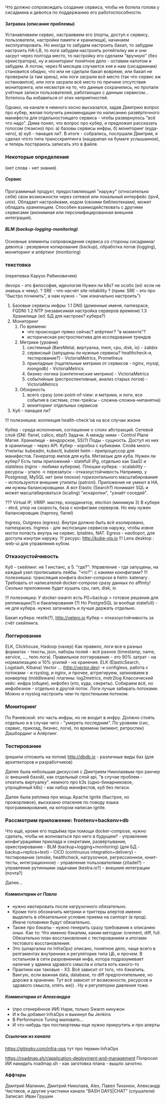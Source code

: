 Что должно сопровождать создание сервиса, чтобы не болела голова у сисадмина и девопса по поддержанию его работоспособности.
#### Затравка (описание проблемы)

Устанавливаем сервис, настраиваем его (порты, доступ к сервису, пользователи, настройки памяти и хранилища), начинаем эксплуатировать. Но иногда то забудем настроить бакап, то забудем настроить HA-LB, то логи забудем настроить ротейтилку им и они засрут через полгода место, то настройку его сделаем "вручную" (без оркистратора), ну и мониторинг понятное дело - оставим напотом и забудем.
А потом, через N месяцев случается хня и нам (сисадминам) становится обидно, что или не сделали бакап вовремя, или бакап не проверили (а там хрень), или логи засрали всё место (так что сервис аж остановился), или логи засрали всё место по причине отсутствия мониторинга, или несмотря на то, что данные сохранились, но пропали учётные записи пользователей, работающих с данным сервисом...
Хотелось бы избавиться от этих неприятностей.

Однако, на канале я немного косно высказался, задав Дмитрию вопрос про кубер, желая получить рекомендации по написанию развёрточного манифеста для отдельностоящего сервиса - чтобы развернулось "всё что надо". Дима понял, что вопрос про кубер, и предложил рассказать голосом (тезисно) про: а) базовы сервисы инфры, б) мониторинг (куда-чего), в) куб - панацея ли?. В итоге - собрались, послушали Дмитрия, я сделал чтото типа трансскриптинга (нацарапал на бумаге услышанное), и теперь постараюсь записать это в файле.
### Некоторые определения
(нет слова - нет знания)
##### Сервис
Программный продукт, предоставляющий "наружу" (относительно себя) свои возможности через сетевой или локальный интерфейс (ipv4, unix).
Обладает настройками, кодом (своими библиотеками), может обладать хранилищем.
Способен взаимодействовать с другими сервисами (анонимная или персонифицированная внешняя интеграция).
##### BLM (backup-logging-monitoring)
Основные элементы сопровождения сервиса со стороны сисадмина/девопса : резервное копирование (backup), обработка логов (logging), мониторинг и алёртинг (monitoring)

### текстовка
(перепевка Карузо Рабиновичем)

devops - это философия, идеология
Нужен ли k8s? не особо (ed: если не знаешь к чему).
? SRE - что насчёт site reliability ?
(прим: SRE - это про "быстро починить", а нам нужно - "как изначально настроить")

1. Базовые сервисы инфры:
	1.1 DNS (доменные именя, namespace, FQDN)
	1.2 NTP (независимая настройка серверов времени)
	1.3 Хранилище (ed: БД для настроек? кубера?)
2. Мониторинг
	1. По времени:
		- что происходит прямо сейчас? алёртинг? "в моменте"?
		- историческая рестроспектива для исследования трендов
	2. Метрики (уровни)
		1. системный (BareMetal, виртуалка, mem, cpu, disk, io) - zabbix
		2. сервисный (запущены ли нужные сервисы? healthcheck-и, тестирование?) - VictoriaMetrics, Prometheus
		3. прикладные (тщательные метрики от сервисов - nginx, mysql, mongodb)  - VictoriaMetrics
		4. бизнес-логика (синтетические метрики) - VictoriaMetrics
		5. событийные (рестроспективные, анализ старых логов) - VictoriaMetrics
	3. Обзорность
		1. всего сразу (one-point-of-view: и метрики, и логи, все события в системе, стек-трейсы - сложна-сложна-нипанятна)
		2. мониторинг отдельных сервисов
3. Куб - панацея ли?

!!! полезняшка: коллекция health-check'ов на все случаи жизни

Кубер - среда исполнения, соглашение о слоях абстракций.
Сетевой слой (SNI: flanel, calico, ebpf)
Задачи. А между ними - Control Plane
Магия.
Хранилище - вендорское, SS(?)
Поды - сущность. Доступ из них в хранилище - через API.
Кубер - коробка с кубиками. Слоёв много.
Утилиты: kubeadm, kubectl, kubelet
helm - препроцессор для манифестов. Генератор ямлов для куба. Метаязык для куба.
Нужен ли кубер?
Есть типы приложений - statefull (Pg, отдельно как SaaS) и stateless (nginx - любимо кубером).
Плюшки кубера: 
	- scalability
	- ресурсы - упало -> перезапуск
	- отказоустойчивость
Например, у Postgresql, MySQL нет (или плохое) горизонтального масштабирования - используются внешние утилиты (patroni). Приложения не умеют в HA, им нужны балансировщики.
А вот Elastic (Search?) понимает SQL и может масштабироваться (scaling) "искаропки", "узнаёт соседей".

??? Virtual IP, VRRP. мастер, координатор, election (минимум 3)
В кубере - etcd, упор на скорость, база с конфигами серверов. Но ему нужен балансировщик (haproxy, flanel)

Ingress, Outgress (egress).
Внутри должно быть всё изолировано, namespaces. 
Ingress - для экспозиции сервисов наружу, чтобы извне могли попасть внутрь на сервис. Iptables, NAT.
Egress - наоборот, для доступа изнутри наружу.
!!! ресурс: http://kube-vip.io
!!! Lens desktop : web-ui для управления кубом.

### Отказоустойчивость
Куб - скейлинг. не 1 инстанс, а 5.
"где?": Управление - где запущены, на каждый узел прописывать лейбы.
"что?": с какими коннфигами?
!!! полезняшка: трансляция конфига docker-compose в helm: katenary .
Требовать от написателей docker-compose сразу данных по affinity! Сколько приложение будет кушать cpu, ram, disk, io

!!! полезняшка: У docker-swarm есть PG+backup = готовое решения для репликации(?) и бакапирования (?)
Но PostgreSQL (и вообще statefull) - не для кубера. нужно затачивать и лучше держать отдельно.

Бакап кубера: restik(?), http://velero.io
Кубер = отказоустойчивость за счёт скейлинга.

### Логгирование
ELK, Clickhouse, Hadoop (нахер)
Как правило, логи все в разных форматах - тексты, json, наборы полей - всё разное (timestamp, name, service, ..., тело лога).
Правильное логгирование - это 90% затрат - на нормализацию и 10% усилий - на хранение.
ELK (ElasticSearch, Logstash, Kibana)
Vector ... (http://vector.dev) -> 
	configless, работа с потоками - и rsyslog, и nginx, и прочее, 
	аггрегируем, запихиваем в конвертер (middleware)
		плагины: log2metrics, metr2log
Классический кейс: инфра (общее), инфобез (кто, куда, секреты). Собираем всё, но инфобезное - отдельно в другой поток.
Логи лучше забирать потоками. Можно и rsyslog настроить чем-то простеньким потоком.

### Мониторинг
По Раневской: это часть инфры, но не входит в инфру. Должно стоять отдельно и в случае чего - "умереть последним".
По уровням (сис, сервис, приклад, бизнес, логи), по времени (момент, ретроспек)
Дашбординг и Алёртинг.

### Тестирование
(решили отложить на потом)
http://dbdb.io - различные виды баз (для архитекторов и разработчиков)

Далее была небольшая дискуссия с Дмитрием Николаевым про ранчер (с внешней базой), как отдельный слой api, "в случае проблем - откатить виртуалку".
немного про k3s (одно-бинарниковое, упрощённый k8s) - как набор манифестов, куб без легаси.

Далее была реплика про мощь Apache Ignite (быстрое, но прожорливое), высказано опасение по поводу языка программирования, на котором написан ignite.


### Рассмотрим приложение: frontenv+backenv+db
Что ещё, кроме его подъёма при помощи docker-compose, нужно сделать, чтобы не волноваться про него в будущем?
	- управление конфигурациями приклада и секретами, развёртывание, оркестрирование
	- BLM (backup+logging+monitoring) (для БД - backup+replica+test)
	- CICD (continuous integration+delivery)
	- тестирование (smoke, healthcheck, нагрузочное, регрессионное, юнит-тесты, интеграционное)
	- управление пользователями (zitadel?)
	- управление рутинными задачами (kestra.io?)
	- внешние интеграции (почта?)

Далее...

##### Комментарии от Павла

* нужно квотировать после нагрузочного обязательно. 
* Кроме того обозначить метрики и триггеры алертов именно выделить в обязательное условие приема на саппорт (в прод).  Иначе головняки будут обязательно. 
* Также про бэкапы - нужно генерить сразу требования к описанию оных. Как то: Что именно бэкапим, каким методом: icrement, diff, full. Обязательно план восстановления с тестированием и итогами тестового восстановления.
* Это (шпаргалки по InfraOps) описано, понятное дело, чаще всего в релгаментах внутренних и регуляторке типа ЦБ, и прочем. В остальном в сети разровненная инфа, котора подразумевает наличие у админа здравого смысла и опыта коть какого-то
* Практики как таковые - ХЗ. Всё зависит от того, что бэкапить. Вангую, если важная data, database, то diff предпочтительнее, но дороже в хранении. Тут всё зависит от возможности, ресурсов и здравого смысла, опять же)) . Ну и регуляторки давления тоже.

##### Комментарии от Александра

* (про сгенерённое ИИ) Нарм, только Swarm нинужон
* И я бы добавил InfraOps и выкинул бы Jenkins
* В Performance Tuning маловато...
* И что-нибудь про постмортемы еще нужно прикрутить и про алерты

##### Ссылочки из канала

https://gitinsky.com/infra-ops
тут про термин InfraOps

https://roadmap.sh/r/application-deployment-and-management
Попросил ИИ накидать roadmap.sh - как заготовка плана - вышло зачотно.

#### Аффтары
Дмитрий Малинин, Дмитрий Николаев, Alex, Павел Тихонюк, Александр Чистяков, и другие участники канала "BASH DAYS|CHAT" (слушатели)
Записал: Иван Грушин

